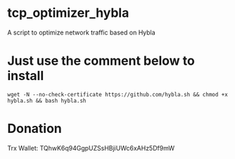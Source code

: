 # tcp_optimizer_hybla
A script to optimize network traffic based on Hybla
# Just use the comment below to install
```
wget -N --no-check-certificate https://github.com/hybla.sh && chmod +x hybla.sh && bash hybla.sh
```
# Donation
 Trx Wallet: TQhwK6q94GgpUZSsHBjiUWc6xAHz5Df9mW
